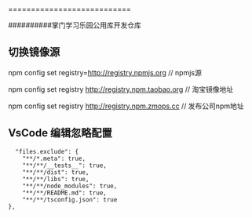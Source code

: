 ===========================

##########掌门学习乐园公用库开发仓库

## 切换镜像源
npm config set registry=http://registry.npmjs.org  // npmjs源

npm config set registry http://registry.npm.taobao.org  // 淘宝镜像地址

npm config set registry http://registry.npm.zmops.cc    // 发布公司npm地址

## VsCode 编辑忽略配置
```
  "files.exclude": {
    "**/*.meta": true,
    "**/**/__tests__": true,
    "**/**/dist": true,
    "**/**/libs": true,
    "**/**/node_modules": true,
    "**/**/README.md": true,
    "**/**/tsconfig.json": true
},
```